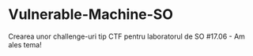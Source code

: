 # Vulnerable-Machine-SO
Crearea unor challenge-uri tip CTF pentru laboratorul de SO
#17.06 - Am ales tema! 
